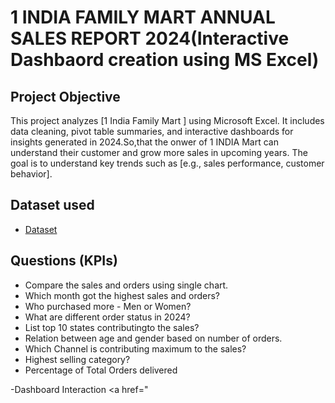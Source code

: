 # 1 INDIA FAMILY MART ANNUAL SALES REPORT 2024(Interactive Dashbaord creation using MS Excel)
## Project Objective 
This project analyzes [1 India Family Mart ] using Microsoft Excel. It includes data cleaning, pivot table summaries, and interactive dashboards for insights generated in 2024.So,that the onwer of 1 INDIA Mart can understand their customer and grow more sales in upcoming years. The goal is to understand key trends such as [e.g., sales performance, customer behavior].

## Dataset used
- <a href="https://github.com/SayanB29/Excel-Data-Analysis-Dashboard-Project/blob/main/1%20India%20Family%20Mart%20Data%20Analysis.xlsx">Dataset</a>

## Questions (KPIs)
- Compare the sales and orders using single chart.
- Which month got the highest sales and orders?
- Who purchased more - Men or Women?
- What are different order status in 2024?
- List top 10 states contributingto the sales?
- Relation between age and gender based on number of orders.
- Which Channel is contributing maximum to the sales?
- Highest selling category?
- Percentage of Total Orders delivered

-Dashboard Interaction <a href="


